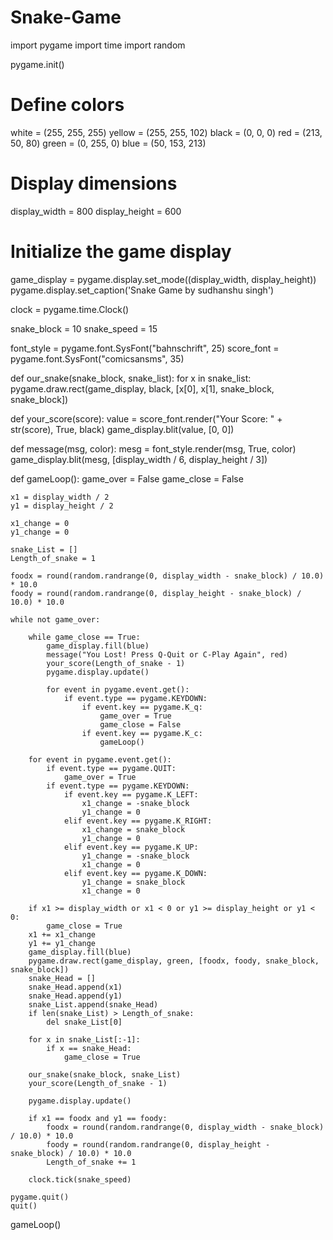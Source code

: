 # Snake-Game
import pygame
import time
import random

pygame.init()

# Define colors
white = (255, 255, 255)
yellow = (255, 255, 102)
black = (0, 0, 0)
red = (213, 50, 80)
green = (0, 255, 0)
blue = (50, 153, 213)

# Display dimensions
display_width = 800
display_height = 600

# Initialize the game display
game_display = pygame.display.set_mode((display_width, display_height))
pygame.display.set_caption('Snake Game by sudhanshu singh')

clock = pygame.time.Clock()

snake_block = 10
snake_speed = 15

font_style = pygame.font.SysFont("bahnschrift", 25)
score_font = pygame.font.SysFont("comicsansms", 35)

def our_snake(snake_block, snake_list):
    for x in snake_list:
        pygame.draw.rect(game_display, black, [x[0], x[1], snake_block, snake_block])

def your_score(score):
    value = score_font.render("Your Score: " + str(score), True, black)
    game_display.blit(value, [0, 0])

def message(msg, color):
    mesg = font_style.render(msg, True, color)
    game_display.blit(mesg, [display_width / 6, display_height / 3])

def gameLoop():
    game_over = False
    game_close = False

    x1 = display_width / 2
    y1 = display_height / 2

    x1_change = 0
    y1_change = 0

    snake_List = []
    Length_of_snake = 1

    foodx = round(random.randrange(0, display_width - snake_block) / 10.0) * 10.0
    foody = round(random.randrange(0, display_height - snake_block) / 10.0) * 10.0

    while not game_over:

        while game_close == True:
            game_display.fill(blue)
            message("You Lost! Press Q-Quit or C-Play Again", red)
            your_score(Length_of_snake - 1)
            pygame.display.update()

            for event in pygame.event.get():
                if event.type == pygame.KEYDOWN:
                    if event.key == pygame.K_q:
                        game_over = True
                        game_close = False
                    if event.key == pygame.K_c:
                        gameLoop()

        for event in pygame.event.get():
            if event.type == pygame.QUIT:
                game_over = True
            if event.type == pygame.KEYDOWN:
                if event.key == pygame.K_LEFT:
                    x1_change = -snake_block
                    y1_change = 0
                elif event.key == pygame.K_RIGHT:
                    x1_change = snake_block
                    y1_change = 0
                elif event.key == pygame.K_UP:
                    y1_change = -snake_block
                    x1_change = 0
                elif event.key == pygame.K_DOWN:
                    y1_change = snake_block
                    x1_change = 0

        if x1 >= display_width or x1 < 0 or y1 >= display_height or y1 < 0:
            game_close = True
        x1 += x1_change
        y1 += y1_change
        game_display.fill(blue)
        pygame.draw.rect(game_display, green, [foodx, foody, snake_block, snake_block])
        snake_Head = []
        snake_Head.append(x1)
        snake_Head.append(y1)
        snake_List.append(snake_Head)
        if len(snake_List) > Length_of_snake:
            del snake_List[0]

        for x in snake_List[:-1]:
            if x == snake_Head:
                game_close = True

        our_snake(snake_block, snake_List)
        your_score(Length_of_snake - 1)

        pygame.display.update()

        if x1 == foodx and y1 == foody:
            foodx = round(random.randrange(0, display_width - snake_block) / 10.0) * 10.0
            foody = round(random.randrange(0, display_height - snake_block) / 10.0) * 10.0
            Length_of_snake += 1

        clock.tick(snake_speed)

    pygame.quit()
    quit()

gameLoop()
